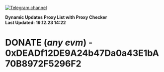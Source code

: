 [![Telegram channel](https://img.shields.io/endpoint?url=https://runkit.io/damiankrawczyk/telegram-badge/branches/master?url=https://t.me/n4z4v0d)](https://t.me/n4z4v0d) 

**Dynamic Updates Proxy List with Proxy Checker**  
**Last Updated: 19.12.23 14:22**

# DONATE (_any evm_) - 0xDEADf12DE9A24b47Da0a43E1bA70B8972F5296F2
